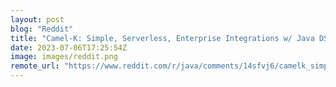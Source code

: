 ```yaml
---
layout: post
blog: "Reddit"
title: "Camel-K: Simple, Serverless, Enterprise Integrations w/ Java DSL"
date: 2023-07-06T17:25:54Z
image: images/reddit.png
remote_url: "https://www.reddit.com/r/java/comments/14sfvj6/camelk_simple_serverless_enterprise_integrations/"
---
```

